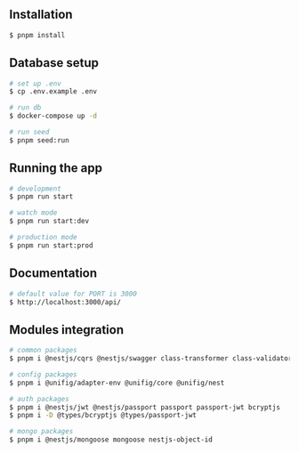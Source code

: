 
## Installation

```bash
$ pnpm install
```

## Database setup

```bash
# set up .env
$ cp .env.example .env

# run db
$ docker-compose up -d

# run seed
$ pnpm seed:run
```

## Running the app

```bash
# development
$ pnpm run start

# watch mode
$ pnpm run start:dev

# production mode
$ pnpm run start:prod
```

## Documentation
```bash
# default value for PORT is 3000
$ http://localhost:3000/api/
```
## Modules integration
```bash
# common packages 
$ pnpm i @nestjs/cqrs @nestjs/swagger class-transformer class-validator

# config packages
$ pnpm i @unifig/adapter-env @unifig/core @unifig/nest

# auth packages
$ pnpm i @nestjs/jwt @nestjs/passport passport passport-jwt bcryptjs
$ pnpm i -D @types/bcryptjs @types/passport-jwt

# mongo packages
$ pnpm i @nestjs/mongoose mongoose nestjs-object-id
```

